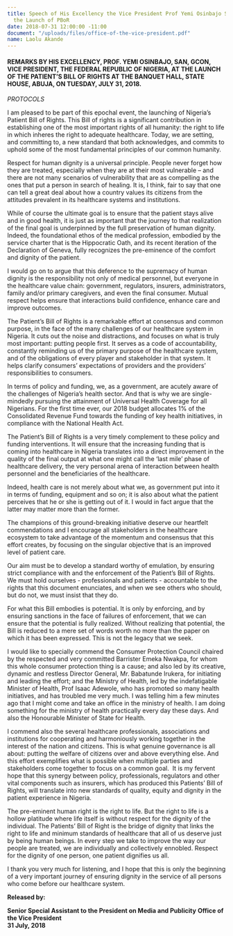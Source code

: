 ```yaml
---
title: Speech of His Excellency the Vice President Prof Yemi Osinbajo SAN, GCON at
  the Launch of PBoR
date: 2018-07-31 12:00:00 -11:00
document: "/uploads/files/office-of-the-vice-president.pdf"
name: Laolu Akande
---
```


#### REMARKS BY HIS EXCELLENCY, PROF. YEMI OSINBAJO, SAN, GCON, VICE PRESIDENT, THE FEDERAL REPUBLIC OF NIGERIA, AT THE LAUNCH OF THE PATIENT’S BILL OF RIGHTS AT THE BANQUET HALL, STATE HOUSE, ABUJA, ON TUESDAY, JULY 31, 2018.

 *PROTOCOLS*
 
 I am pleased to be part of this epochal event, the launching of Nigeria’s Patient Bill of Rights. This Bill of rights is a significant contribution in establishing one of the most important rights of all humanity: the right to life in which inheres the right to adequate healthcare. Today, we are setting, and committing to, a new standard that both acknowledges, and commits to uphold some of the most fundamental principles of our common humanity.
 
 Respect for human dignity is a universal principle. People never forget how they are treated, especially when they are at their most vulnerable – and there are not many scenarios of vulnerability that are as compelling as the ones that put a person in search of healing. It is, I think, fair to say that one can tell a great deal about how a country values its citizens from the attitudes prevalent in its healthcare systems and institutions.
 
 While of course the ultimate goal is to ensure that the patient stays alive and in good health, it is just as important that the journey to that realization of the final goal is underpinned by the full preservation of human dignity. Indeed, the foundational ethos of the medical profession, embodied by the service charter that is the Hippocratic Oath, and its recent iteration of the Declaration of Geneva, fully recognizes the pre-eminence of the comfort and dignity of the patient.
 
 I would go on to argue that this deference to the supremacy of human dignity is the responsibility not only of medical personnel, but everyone in the healthcare value chain: government, regulators, insurers, administrators, family and/or primary caregivers, and even the final consumer. Mutual respect helps ensure that interactions build confidence, enhance care and improve outcomes.
 
 The Patient’s Bill of Rights is a remarkable effort at consensus and common purpose, in the face of the many challenges of our healthcare system in Nigeria. It cuts out the noise and distractions, and focuses on what is truly most important: putting people first. It serves as a code of accountability, constantly reminding us of the primary purpose of the healthcare system, and of the obligations of every player and stakeholder in that system. It helps clarify consumers’ expectations of providers and the providers’ responsibilities to consumers.
 
 In terms of policy and funding, we, as a government, are acutely aware of the challenges of Nigeria’s health sector. And that is why we are single-mindedly pursuing the attainment of Universal Health Coverage for all Nigerians. For the first time ever, our 2018 budget allocates 1% of the Consolidated Revenue Fund towards the funding of key health initiatives, in compliance with the National Health Act.
 
 The Patient’s Bill of Rights is a very timely complement to these policy and funding interventions. It will ensure that the increasing funding that is coming into healthcare in Nigeria translates into a direct improvement in the quality of the final output at what one might call the ‘last mile’ phase of healthcare delivery, the very personal arena of interaction between health personnel and the beneficiaries of the healthcare.
 
 Indeed, health care is not merely about what we, as government put into it in terms of funding, equipment and so on; it is also about what the patient perceives that he or she is getting out of it. I would in fact argue that the latter may matter more than the former.
 
 The champions of this ground-breaking initiative deserve our heartfelt commendations and I encourage all stakeholders in the healthcare ecosystem to take advantage of the momentum and consensus that this effort creates, by focusing on the singular objective that is an improved level of patient care.
 
 Our aim must be to develop a standard worthy of emulation, by ensuring strict compliance with and the enforcement of the Patient’s Bill of Rights. We must hold ourselves - professionals and patients - accountable to the rights that this document enunciates, and when we see others who should, but do not, we must insist that they do.
 
 For what this Bill embodies is potential. It is only by enforcing, and by ensuring sanctions in the face of failures of enforcement, that we can ensure that the potential is fully realized. Without realizing that potential, the Bill is reduced to a mere set of words worth no more than the paper on which it has been expressed. This is not the legacy that we seek.
 
 I would like to specially commend the Consumer Protection Council chaired by the respected and very committed Barrister Emeka Nwakpa, for whom this whole consumer protection thing is a cause; and also led by its creative, dynamic and restless Director General, Mr. Babatunde Irukera, for initiating and leading the effort; and the Ministry of Health, led by the indefatigable Minister of Health, Prof Isaac Adewole, who has promoted so many health initiatives, and has troubled me very much. I was telling him a few minutes ago that I might come and take an office in the ministry of health. I am doing something for the ministry of health practically every day these days. And also the Honourable Minister of State for Health.
 
 I commend also the several healthcare professionals, associations and institutions for cooperating and harmoniously working together in the interest of the nation and citizens. This is what genuine governance is all about: putting the welfare of citizens over and above everything else. And this effort exemplifies what is possible when multiple parties and stakeholders come together to focus on a common goal.  It is my fervent hope that this synergy between policy, professionals, regulators and other vital components such as insurers, which has produced this Patients’ Bill of Rights, will translate into new standards of quality, equity and dignity in the patient experience in Nigeria.
 
 The pre-eminent human right is the right to life. But the right to life is a hollow platitude where life itself is without respect for the dignity of the individual. The Patients’ Bill of Right is the bridge of dignity that links the right to life and minimum standards of healthcare that all of us deserve just by being human beings. In every step we take to improve the way our people are treated, we are individually and collectively ennobled. Respect for the dignity of one person, one patient dignifies us all.
 
 I thank you very much for listening, and I hope that this is only the beginning of a very important journey of ensuring dignity in the service of all persons who come before our healthcare system.
 
 **Released by:**

 **Senior Special Assistant to the President on Media and Publicity**
 **Office of the Vice President**   
 **31 July, 2018**



